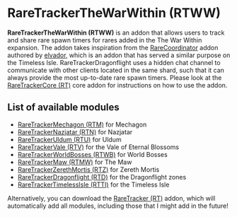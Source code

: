 # RareTrackerTheWarWithin (RTWW)
**RareTrackerTheWarWithin (RTWW)** is an addon that allows users to track and share rare spawn timers for rares added in the The War Within expansion. The addon takes inspiration from the [RareCoordinator](https://www.curseforge.com/wow/addons/rarecoordinator) addon authored by [elvador](https://www.curseforge.com/members/elvador/followers), which is an addon that has served a similar purpose on the Timeless Isle. RareTrackerDragonflight uses a hidden chat channel to communicate with other clients located in the same shard, such that it can always provide the most up-to-date rare spawn timers. Please look at the [RareTrackerCore (RT)](https://www.curseforge.com/wow/addons/raretrackercore-rt) core addon for instructions on how to use the addon.

## List of available modules
- [RareTrackerMechagon (RTM)](https://www.curseforge.com/wow/addons/raretrackermechagon-rtm) for Mechagon
- [RareTrackerNazjatar (RTN)](https://www.curseforge.com/wow/addons/raretrackernazjatar-rtn) for Nazjatar
- [RareTrackerUldum (RTU)](https://www.curseforge.com/wow/addons/raretrackeruldum-rtu) for Uldum
- [RareTrackerVale (RTV)](https://www.curseforge.com/wow/addons/raretrackervale-rtv) for the Vale of Eternal Blossoms
- [RareTrackerWorldBosses (RTWB)](https://www.curseforge.com/wow/addons/raretrackerworldbosses-rtwb) for World Bosses
- [RareTrackerMaw (RTMW)](https://www.curseforge.com/wow/addons/raretrackermaw-rtmw) for The Maw
- [RareTrackerZerethMortis (RTZ)](https://www.curseforge.com/wow/addons/raretrackermaw-rtmw) for Zereth Mortis
- [RareTrackerDragonflight (RTD)](https://www.curseforge.com/wow/addons/raretrackerdragonflight-rtd) for the Dragonflight zones
- [RareTrackerTimelessIsle (RTTI)](https://www.curseforge.com/wow/addons/raretrackertimelessisle-rtti) for the Timeless Isle

Alternatively, you can download the [RareTracker (RT)](https://www.curseforge.com/wow/addons/raretracker-rt) addon, which will automatically add all modules, including those that I might add in the future!

